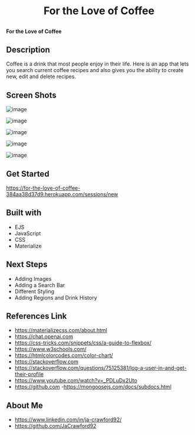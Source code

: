 <h1 align="center">For the Love of Coffee</h1>

##
<h4>For the Love of Coffee</h4>

## Description
Coffee is a drink that most people enjoy in their life. Here is an app that lets you search current coffee recipes and also gives you the ability to create new, edit and delete recipes.

## Screen Shots
![image](https://github.com/JaCrawford92/Project-2-For-the-Love-of-Coffee-/assets/149886160/26047087-fd61-4e7b-81ff-2714f0c0b329)

![image](https://github.com/JaCrawford92/Project-2-For-the-Love-of-Coffee-/assets/149886160/090a07a9-f5ec-481e-977c-6010b5885e38)

![image](https://github.com/JaCrawford92/Project-2-For-the-Love-of-Coffee-/assets/149886160/372a4b4f-8084-49e1-8040-09c1fa28c02e)

![image](https://github.com/JaCrawford92/Project-2-For-the-Love-of-Coffee-/assets/149886160/6c44442b-d842-4d50-9c8c-14a76ff62184)

![image](https://github.com/JaCrawford92/Project-2-For-the-Love-of-Coffee-/assets/149886160/66898a16-af44-4d9d-b810-af55777ce343)


## Get Started
https://for-the-love-of-coffee-384aa38d37d9.herokuapp.com/sessions/new

## Built with
- EJS
- JavaScript
- CSS
- Materialize

## Next Steps
- Adding Images
- Adding a Search Bar
- Different Styling 
- Adding Regions and Drink History

## References Link
- https://materializecss.com/about.html
- https://chat.openai.com
- https://css-tricks.com/snippets/css/a-guide-to-flexbox/
- https://www.w3schools.com/
- https://htmlcolorcodes.com/color-chart/
- https://stackoverflow.com
- https://stackoverflow.com/questions/75125381/log-a-user-in-and-get-their-profile
- https://www.youtube.com/watch?v=_PDLuDx2Uto
- https://github.com
-https://mongoosejs.com/docs/subdocs.html

## About Me
- https://www.linkedin.com/in/ja-crawford92/
- https://github.com/JaCrawford92
